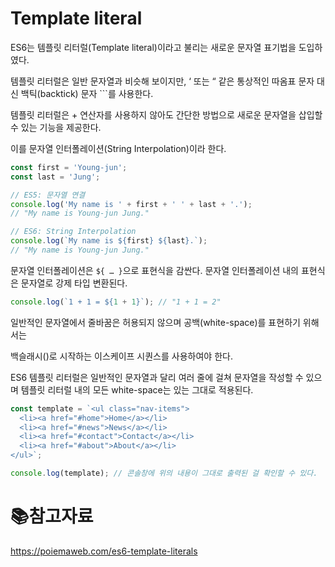 # Template literal

ES6는 템플릿 리터럴(Template literal)이라고 불리는 새로운 문자열 표기법을 도입하였다.

템플릿 리터럴은 일반 문자열과 비슷해 보이지만, ‘ 또는 “ 같은 통상적인 따옴표 문자 대신 백틱(backtick) 문자 ```를 사용한다.



템플릿 리터럴은 + 연산자를 사용하지 않아도 간단한 방법으로 새로운 문자열을 삽입할 수 있는 기능을 제공한다.

이를 문자열 인터폴레이션(String Interpolation)이라 한다.

```javascript
const first = 'Young-jun';
const last = 'Jung';

// ES5: 문자열 연결
console.log('My name is ' + first + ' ' + last + '.');
// "My name is Young-jun Jung."

// ES6: String Interpolation
console.log(`My name is ${first} ${last}.`);
// "My name is Young-jun Jung."
```



문자열 인터폴레이션은 `${ … }`으로 표현식을 감싼다. 문자열 인터폴레이션 내의 표현식은 문자열로 강제 타입 변환된다.

```javascript
console.log(`1 + 1 = ${1 + 1}`); // "1 + 1 = 2"
```



일반적인 문자열에서 줄바꿈은 허용되지 않으며 공백(white-space)를 표현하기 위해서는

백슬래시(\)로 시작하는 이스케이프 시퀀스를 사용하여야 한다.

ES6 템플릿 리터럴은 일반적인 문자열과 달리 여러 줄에 걸쳐 문자열을 작성할 수 있으며 템플릿 리터럴 내의 모든 white-space는 있는 그대로 적용된다.

```javascript
const template = `<ul class="nav-items">
  <li><a href="#home">Home</a></li>
  <li><a href="#news">News</a></li>
  <li><a href="#contact">Contact</a></li>
  <li><a href="#about">About</a></li>
</ul>`;

console.log(template); // 콘솔창에 위의 내용이 그대로 출력된 걸 확인할 수 있다.
```



# :books:참고자료

https://poiemaweb.com/es6-template-literals

